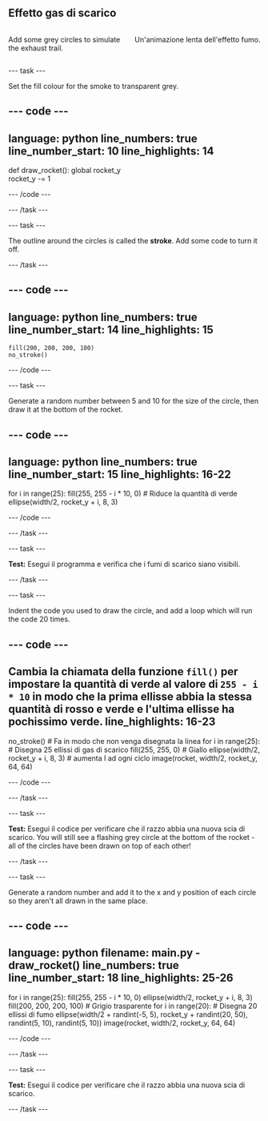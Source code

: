## Effetto gas di scarico

<div style="display: flex; flex-wrap: wrap">
<div style="flex-basis: 200px; flex-grow: 1; margin-right: 15px;">

Add some grey circles to simulate the exhaust trail. 
</div>
<div>

Un'animazione lenta dell'effetto fumo.
</div>
</div>

--- task ---

Set the fill colour for the smoke to transparent grey.

--- code ---
---
language: python line_numbers: true line_number_start: 10
line_highlights: 14
---

def draw_rocket(): global rocket_y   
rocket_y -= 1

--- /code ---

--- /task ---


--- task ---

The outline around the circles is called the **stroke**. Add some code to turn it off.


--- /task ---

--- code ---
---
language: python line_numbers: true line_number_start: 14
line_highlights: 15
---

    fill(200, 200, 200, 100) 
    no_stroke()


--- /code ---

--- task ---

Generate a random number between 5 and 10 for the size of the circle, then draw it at the bottom of the rocket.

--- code ---
---
language: python line_numbers: true line_number_start: 15
line_highlights: 16-22
---

for i in range(25): fill(255, 255 - i * 10, 0)  # Riduce la quantità di verde ellipse(width/2, rocket_y + i, 8, 3)

--- /code ---

--- /task ---

--- task ---

**Test:** Esegui il programma e verifica che i fumi di scarico siano visibili.

--- /task ---

--- task ---

Indent the code you used to draw the circle, and add a loop which will run the code 20 times.

--- code ---
---
Cambia la chiamata della funzione `fill()` per impostare la quantità di verde al valore di `255 - i * 10` in modo che la prima ellisse abbia la stessa quantità di rosso e verde e l'ultima ellisse ha pochissimo verde.
line_highlights: 16-23
---

no_stroke()  # Fa in modo che non venga disegnata la linea for i in range(25):  # Disegna 25 ellissi di gas di scarico fill(255, 255, 0)  # Giallo ellipse(width/2, rocket_y + i, 8, 3)  # aumenta I ad ogni ciclo image(rocket, width/2, rocket_y, 64, 64)


--- /code ---

--- /task ---

--- task ---

**Test:** Esegui il codice per verificare che il razzo abbia una nuova scia di scarico. You will still see a flashing grey circle at the bottom of the rocket - all of the circles have been drawn on top of each other!

--- /task ---

--- task ---

Generate a random number and add it to the x and y position of each circle so they aren't all drawn in the same place.


--- code ---
---
language: python filename: main.py - draw_rocket() line_numbers: true line_number_start: 18
line_highlights: 25-26
---

for i in range(25): fill(255, 255 - i * 10, 0) ellipse(width/2, rocket_y + i, 8, 3) fill(200, 200, 200, 100)  # Grigio trasparente for i in range(20):  # Disegna 20 ellissi di fumo ellipse(width/2 + randint(-5, 5), rocket_y + randint(20, 50), randint(5, 10), randint(5, 10)) image(rocket, width/2, rocket_y, 64, 64)

--- /code ---

--- /task ---


--- task ---

**Test:** Esegui il codice per verificare che il razzo abbia una nuova scia di scarico.

--- /task ---

